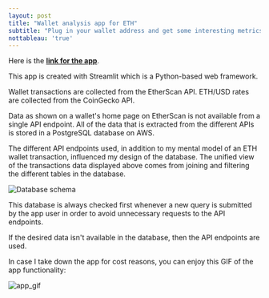 ```yaml
---
layout: post
title: "Wallet analysis app for ETH"
subtitle: "Plug in your wallet address and get some interesting metrics"
nottableau: 'true'
---
```


Here is the **[link for the app](https://share.streamlit.io/h2kh/wallet_analysis/main/app.py)**. 

This app is created with Streamlit which is a Python-based web framework.

Wallet transactions are collected from the EtherScan API. ETH/USD rates are collected from the CoinGecko API.

Data as shown on a wallet's home page on EtherScan is not available from a single API endpoint. All of the data that is extracted from the different APIs is stored in a PostgreSQL database on AWS.

The different API endpoints used, in addition to my mental model of an ETH wallet transaction, influenced my design of the database. The unified view of the transactions data displayed above comes from joining and filtering the different tables in the database.

![Database schema](h2kh/wallet_analysis/db_schema.png)

This database is always checked first whenever a new query is submitted by the app user in order to avoid unnecessary requests to the API endpoints.

If the desired data isn't available in the database, then the API endpoints are used.

In case I take down the app for cost reasons, you can enjoy this GIF of the app functionality:

![app_gif](https://user-images.githubusercontent.com/21020474/163201889-9b3dae70-1eba-486c-aa33-23250b3a2801.gif)



